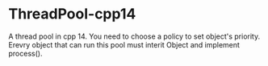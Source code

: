 # ThreadPool-cpp14
A thread pool in cpp 14. You need to choose a policy to set object's priority. 
Erevry object that can run this pool must interit Object and implement process().

